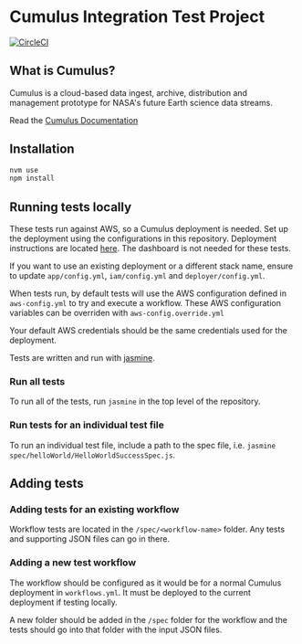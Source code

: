 #  Cumulus Integration Test Project

[![CircleCI](https://circleci.com/gh/cumulus-nasa/cumulus-integration-tests.svg?style=svg)](https://circleci.com/gh/cumulus-nasa/cumulus-integration-tests)

## What is Cumulus?

Cumulus is a cloud-based data ingest, archive, distribution and management
prototype for NASA's future Earth science data streams.

Read the [Cumulus Documentation](https://cumulus-nasa.github.io/)

## Installation

```bash
nvm use
npm install
```

## Running tests locally

These tests run against AWS, so a Cumulus deployment is needed. Set up the deployment using the configurations in this repository. Deployment instructions are located [here](https://cumulus-nasa.github.io/docs/deployment.html). The dashboard is not needed for these tests.

If you want to use an existing deployment or a different stack name, ensure to update `app/config.yml`, `iam/config.yml` and `deployer/config.yml`.

When tests run, by default tests will use the AWS configuration defined in `aws-config.yml` to try and execute a workflow. These AWS configuration variables can be overriden with `aws-config.override.yml`

Your default AWS credentials should be the same credentials used for the deployment.

Tests are written and run with [jasmine](https://jasmine.github.io/setup/nodejs.html).

### Run all tests

To run all of the tests, run `jasmine` in the top level of the repository.

### Run tests for an individual test file

To run an individual test file, include a path to the spec file, i.e. `jasmine spec/helloWorld/HelloWorldSuccessSpec.js`.

## Adding tests

### Adding tests for an existing workflow

Workflow tests are located in the `/spec/<workflow-name>` folder. Any tests and supporting JSON files can go in there. 

### Adding a new test workflow

The workflow should be configured as it would be for a normal Cumulus deployment in `workflows.yml`. It must be deployed to the current deployment if testing locally.

A new folder should be added in the `/spec` folder for the workflow and the tests should go into that folder with the input JSON files. 
